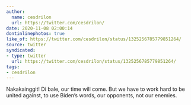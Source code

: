 ```yaml
---
author:
  name: cesdrilon
  url: https://twitter.com/cesdrilon/
date: 2020-11-08 02:00:14
dontinlinephotos: true
like_of: https://twitter.com/cesdrilon/status/1325256785779851264/
source: twitter
syndicated:
- type: twitter
  url: https://twitter.com/cesdrilon/status/1325256785779851264/
tags:
- cesdrilon
---
```


Nakakainggit! Di bale, our time will come. But we have to work hard to be united against, to use Biden’s words, our opponents, not our enemies.